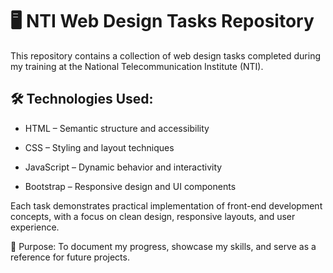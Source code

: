 # 🖥️ NTI Web Design Tasks Repository
This repository contains a collection of web design tasks completed during my training at the National Telecommunication Institute (NTI).

## 🛠️ Technologies Used:

* HTML – Semantic structure and accessibility

* CSS – Styling and layout techniques

* JavaScript – Dynamic behavior and interactivity

* Bootstrap – Responsive design and UI components

Each task demonstrates practical implementation of front-end development concepts, with a focus on clean design, responsive layouts, and user experience.

📂 Purpose:
To document my progress, showcase my skills, and serve as a reference for future projects.


